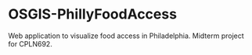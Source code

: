 # OSGIS-PhillyFoodAccess
Web application to visualize food access in Philadelphia. Midterm project for CPLN692.
